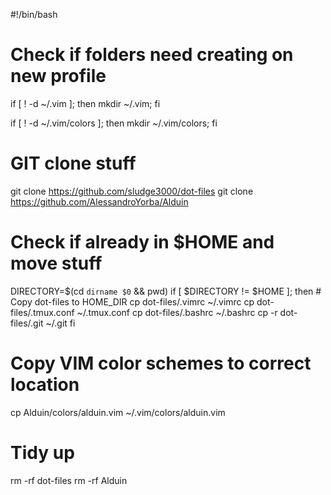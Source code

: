 #!/bin/bash

# Check if folders need creating on new profile
if [ ! -d ~/.vim ];
        then mkdir ~/.vim;
fi

if [ ! -d ~/.vim/colors ];
        then mkdir ~/.vim/colors;
fi

# GIT clone stuff
git clone https://github.com/sludge3000/dot-files
git clone https://github.com/AlessandroYorba/Alduin

# Check if already in $HOME and move stuff
DIRECTORY=$(cd `dirname $0` && pwd)
if [ $DIRECTORY != $HOME ];
        then
        # Copy dot-files to HOME_DIR
        cp dot-files/.vimrc ~/.vimrc
        cp dot-files/.tmux.conf ~/.tmux.conf
        cp dot-files/.bashrc ~/.bashrc
        cp -r dot-files/.git ~/.git
fi

# Copy VIM color schemes to correct location
cp Alduin/colors/alduin.vim ~/.vim/colors/alduin.vim

# Tidy up
rm -rf dot-files
rm -rf Alduin

